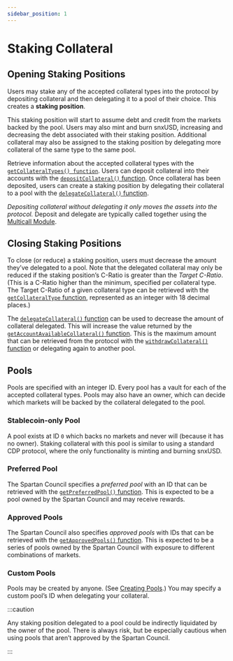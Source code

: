 ```yaml
---
sidebar_position: 1
---
```


# Staking Collateral

## Opening Staking Positions

Users may stake any of the accepted collateral types into the protocol by depositing collateral and then delegating it to a pool of their choice. This creates a **staking position**.

This staking position will start to assume debt and credit from the markets backed by the pool. Users may also mint and burn snxUSD, increasing and decreasing the debt associated with their staking position. Additional collateral may also be assigned to the staking position by delegating more collateral of the same type to the same pool.

Retrieve information about the accepted collateral types with the [`getCollateralTypes() function`](/protocol/technical-reference/smart-contracts#getcollateraltypes). Users can deposit collateral into their accounts with the [`depositCollateral()` function](/protocol/technical-reference/smart-contracts#depositcollateral). Once collateral has been deposited, users can create a staking position by delegating their collateral to a pool with the [`delegateCollateral()` function](/protocol/technical-reference/smart-contracts#depositcollateral).

_Depositing collateral without delegating it only moves the assets into the protocol._ Deposit and delegate are typically called together using the [Multicall Module](/protocol/technical-reference/smart-contracts#multicall-module).

## Closing Staking Positions

To close (or reduce) a staking position, users must decrease the amount they’ve delegated to a pool. Note that the delegated collateral may only be reduced if the staking position’s C-Ratio is greater than the _Target C-Ratio_. (This is a C-Ratio higher than the minimum, specified per collateral type. The Target C-Ratio of a given collateral type can be retrieved with the [`getCollateralType` function](/protocol/technical-reference/smart-contracts#getcollateraltype), represented as an integer with 18 decimal places.)

The [`delegateCollateral()` function](/protocol/technical-reference/smart-contracts#depositcollateral) can be used to decrease the amount of collateral delegated. This will increase the value returned by the [`getAccountAvailableCollateral()` function](/protocol/technical-reference/smart-contracts#getaccountavailablecollateral). This is the maximum amount that can be retrieved from the protocol with the [`withdrawCollateral()` function](/protocol/technical-reference/smart-contracts#withdrawcollateral) or delegating again to another pool.

## Pools

Pools are specified with an integer ID. Every pool has a vault for each of the accepted collateral types. Pools may also have an owner, which can decide which markets will be backed by the collateral delegated to the pool.

### Stablecoin-only Pool

A pool exists at ID `0` which backs no markets and never will (because it has no owner). Staking collateral with this pool is similar to using a standard CDP protocol, where the only functionality is minting and burning snxUSD.

### Preferred Pool

The Spartan Council specifies a _preferred pool_ with an ID that can be retrieved with the [`getPreferredPool()` function](/protocol/technical-reference/smart-contracts#getpreferredpool). This is expected to be a pool owned by the Spartan Council and may receive rewards.

### Approved Pools

The Spartan Council also specifies _approved pools_ with IDs that can be retrieved with the [`getApprovedPools()` function](/protocol/technical-reference/smart-contracts#getapprovedpools). This is expected to be a series of pools owned by the Spartan Council with exposure to different combinations of markets.

### Custom Pools

Pools may be created by anyone. (See [Creating Pools](../pools-vaults/creating-pools).) You may specify a custom pool’s ID when delegating your collateral.

:::caution

Any staking position delegated to a pool could be indirectly liquidated by the owner of the pool. There is always risk, but be especially cautious when using pools that aren’t approved by the Spartan Council.

:::
